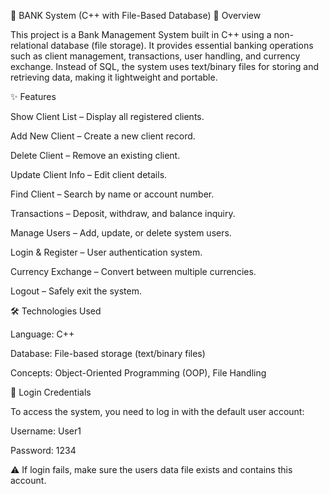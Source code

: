 🏦 BANK System (C++ with File-Based Database)
📌 Overview

This project is a Bank Management System built in C++ using a non-relational database (file storage).
It provides essential banking operations such as client management, transactions, user handling, and currency exchange.
Instead of SQL, the system uses text/binary files for storing and retrieving data, making it lightweight and portable.

✨ Features

Show Client List – Display all registered clients.

Add New Client – Create a new client record.

Delete Client – Remove an existing client.

Update Client Info – Edit client details.

Find Client – Search by name or account number.

Transactions – Deposit, withdraw, and balance inquiry.

Manage Users – Add, update, or delete system users.

Login & Register – User authentication system.

Currency Exchange – Convert between multiple currencies.

Logout – Safely exit the system.

🛠️ Technologies Used

Language: C++

Database: File-based storage (text/binary files)

Concepts: Object-Oriented Programming (OOP), File Handling

🔑 Login Credentials

To access the system, you need to log in with the default user account:

Username: User1

Password: 1234

⚠️ If login fails, make sure the users data file exists and contains this account.
